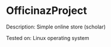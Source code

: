 OfficinazProject
================

Description: Simple online store (scholar)

Tested on: Linux operating system
